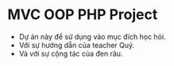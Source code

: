 # MVC OOP PHP Project

- Dự án này để sử dụng vào mục đích học hỏi.
- Với sự hướng dẫn của teacher Quý. 
- Và với sự cộng tác của đen râu.